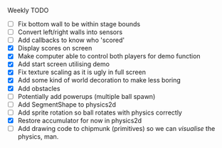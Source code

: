 Weekly TODO

 - [ ] Fix bottom wall to be within stage bounds
 - [ ] Convert left/right walls into sensors
 - [ ] Add callbacks to know who 'scored'
 - [x] Display scores on screen
 - [x] Make computer able to control both players for demo function
 - [x] Add start screen utilising demo
 - [x] Fix texture scaling as it is ugly in full screen
 - [x] Add some kind of world decoration to make less boring
 - [x] Add obstacles
 - [ ] Potentially add powerups (multiple ball spawn)
 - [ ] Add SegmentShape to physics2d
 - [ ] Add sprite rotation so ball rotates with physics correctly
 - [x] Restore accumulator for now in physics2d
 - [ ] Add drawing code to chipmunk (primitives) so we can *visualise* the physics, man.
